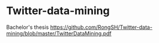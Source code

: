 # Twitter-data-mining
Bachelor's thesis https://github.com/RongSH/Twitter-data-mining/blob/master/TwitterDataMining.pdf
